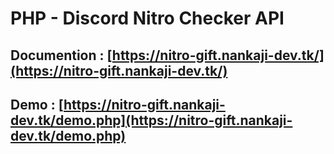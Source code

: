 # PHP - Discord Nitro Checker API

## Documention : [https://nitro-gift.nankaji-dev.tk/](https://nitro-gift.nankaji-dev.tk/)

## Demo : [https://nitro-gift.nankaji-dev.tk/demo.php](https://nitro-gift.nankaji-dev.tk/demo.php)
